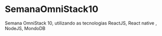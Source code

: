 # SemanaOmniStack10

Semana OmniStack 10, utilizando as tecnologias ReactJS, React native , NodeJS, MondoDB
